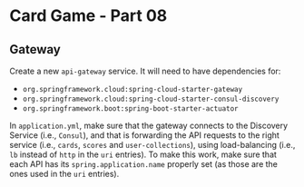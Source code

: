 # Card Game - Part 08

## Gateway

Create a new `api-gateway` service.
It will need to have dependencies for:

* `org.springframework.cloud:spring-cloud-starter-gateway`
* `org.springframework.cloud:spring-cloud-starter-consul-discovery`
* `org.springframework.boot:spring-boot-starter-actuator`

In `application.yml`, make sure that the gateway connects to the
Discovery Service (i.e., `Consul`), and that is forwarding the API requests
to the right service (i.e., `cards`, `scores` and `user-collections`),
using load-balancing (i.e., `lb` instead of `http` in the `uri` entries).
To make this work, make sure that each API has its `spring.application.name`
properly set (as those are the ones used in the `uri` entries).


## 

